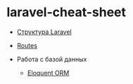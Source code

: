 # laravel-cheat-sheet

- [Структура Laravel](Laravel%20structure.md)
- [Routes](Routes.md)

- Работа с базой данных
  - [Eloquent ORM](README.md#Eloquent.md)